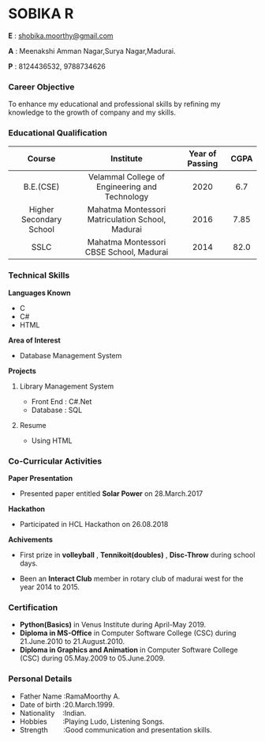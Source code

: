 # SOBIKA R

**E** :&nbsp;shobika.moorthy@gmail.com

**A** :&nbsp;Meenakshi Amman Nagar,Surya Nagar,Madurai.

**P** :&nbsp;8124436532, 9788734626


### Career Objective

To enhance my educational and professional skills by refining my knowledge to the growth of company and my skills.

### Educational Qualification

| Course | Institute    | Year of Passing | CGPA |
| :------: | :------------: | :---------------: | :----: |
| B.E.(CSE) | Velammal College of Engineering and Technology | 2020 | 6.7 |
| Higher Secondary School | Mahatma Montessori Matriculation School, Madurai | 2016 | 7.85
| SSLC | Mahatma Montessori CBSE School, Madurai | 2014 | 82.0 |

### Technical Skills

**Languages Known**

- C
- C#
- HTML

**Area of Interest**

- Database Management System

**Projects**

1. Library Management System

   - Front End : C#.Net
   - Database  : SQL 

2. Resume
 
   - Using HTML

### Co-Curricular Activities

**Paper Presentation**

- Presented paper entitled **Solar Power**
on 28.March.2017

**Hackathon**

- Participated in HCL Hackathon on 26.08.2018

**Achivements**

- First prize in **volleyball** , **Tennikoit(doubles)** , **Disc-Throw** during school days.

- Been an **Interact Club** member in rotary club of madurai west for the year 2014 to 2015.


### Certification

- **Python(Basics)** in Venus Institute during April-May 2019.
- **Diploma in MS-Office** in Computer Software College (CSC) during 21.June.2010 to 21.August.2010.
- **Diploma in Graphics and Animation** in Computer Software College (CSC) during 05.May.2009 to 05.June.2009.

### Personal Details

- Father Name&nbsp;:RamaMoorthy A.
- Date of birth&nbsp;:20.March.1999.
- Nationality&nbsp;&nbsp;&nbsp;&nbsp;:Indian.
- Hobbies&nbsp;&nbsp;&nbsp;&nbsp;&nbsp;&nbsp;&nbsp;&nbsp;:Playing Ludo, Listening Songs.
- Strength&nbsp;&nbsp;&nbsp;&nbsp;&nbsp;&nbsp;&nbsp;&nbsp;:Good communication and presentation skills.



